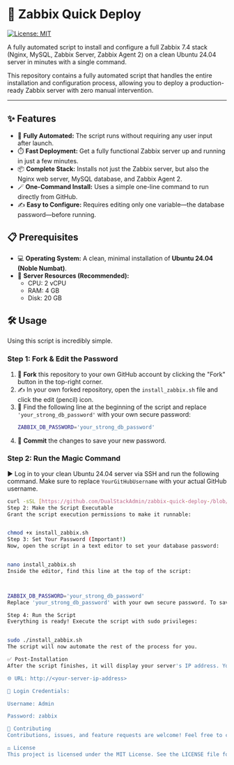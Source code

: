 # 🚀 Zabbix Quick Deploy

[![License: MIT](https://img.shields.io/badge/License-MIT-yellow.svg)](https://opensource.org/licenses/MIT)

A fully automated script to install and configure a full Zabbix 7.4 stack (Nginx, MySQL, Zabbix Server, Zabbix Agent 2) on a clean Ubuntu 24.04 server in minutes with a single command.

This repository contains a fully automated script that handles the entire installation and configuration process, allowing you to deploy a production-ready Zabbix server with zero manual intervention.

---

## ✨ Features

* 🤖 **Fully Automated:** The script runs without requiring any user input after launch.
* ⏱️ **Fast Deployment:** Get a fully functional Zabbix server up and running in just a few minutes.
* 📦 **Complete Stack:** Installs not just the Zabbix server, but also the Nginx web server, MySQL database, and Zabbix Agent 2.
* 🪄 **One-Command Install:** Uses a simple one-line command to run directly from GitHub.
* ✍️ **Easy to Configure:** Requires editing only one variable—the database password—before running.

## 📋 Prerequisites

* 💻 **Operating System:** A clean, minimal installation of **Ubuntu 24.04 (Noble Numbat)**.
* 💾 **Server Resources (Recommended):**
    * CPU: 2 vCPU
    * RAM: 4 GB
    * Disk: 20 GB

## 🛠️ Usage

Using this script is incredibly simple.

### Step 1: Fork & Edit the Password

1.  🍴 **Fork** this repository to your own GitHub account by clicking the "Fork" button in the top-right corner.
2.  ✍️ In your own forked repository, open the `install_zabbix.sh` file and click the edit (pencil) icon.
3.  🔐 Find the following line at the beginning of the script and replace `'your_strong_db_password'` with your own secure password:
    ```bash
    ZABBIX_DB_PASSWORD='your_strong_db_password'
    ```
4.  💾 **Commit** the changes to save your new password.

### Step 2: Run the Magic Command

▶️ Log in to your clean Ubuntu 24.04 server via SSH and run the following command. Make sure to replace `YourGitHubUsername` with your actual GitHub username.

```bash
curl -sSL [https://github.com/DualStackAdmin/zabbix-quick-deploy-/blob/main/install_zabbix.sh](https://raw.githubusercontent.com/YourGitHubUsername/zabbix-quick-deploy/main/install_zabbix.sh) | sudo bash
Step 2: Make the Script Executable
Grant the script execution permissions to make it runnable:


chmod +x install_zabbix.sh
Step 3: Set Your Password (Important!)
Now, open the script in a text editor to set your database password:


nano install_zabbix.sh
Inside the editor, find this line at the top of the script:



ZABBIX_DB_PASSWORD='your_strong_db_password'
Replace 'your_strong_db_password' with your own secure password. To save and exit, press Ctrl + X, then Y, and Enter.

Step 4: Run the Script
Everything is ready! Execute the script with sudo privileges:


sudo ./install_zabbix.sh
The script will now automate the rest of the process for you.

✅ Post-Installation
After the script finishes, it will display your server's IP address. You can access the Zabbix web interface by navigating to that IP in your web browser.

🌐 URL: http://<your-server-ip-address>

🔑 Login Credentials:

Username: Admin

Password: zabbix

🤝 Contributing
Contributions, issues, and feature requests are welcome! Feel free to check the issues page.

⚖️ License
This project is licensed under the MIT License. See the LICENSE file for details.
